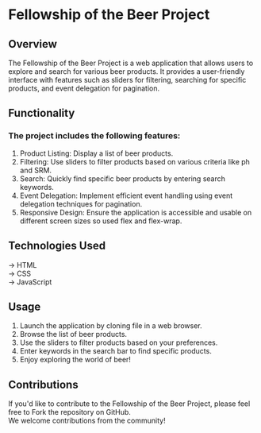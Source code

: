 # Fellowship of the Beer Project

## Overview
The Fellowship of the Beer Project is a web application that allows users to explore and search for various beer products. It provides a user-friendly interface with features such as sliders for filtering, searching for specific products, and event delegation for pagination.

## Functionality
### The project includes the following features:
1. Product Listing: Display a list of beer products.  
2. Filtering: Use sliders to filter products based on various criteria like ph and SRM.  
3. Search: Quickly find specific beer products by entering search keywords.  
4. Event Delegation: Implement efficient event handling using event delegation techniques for pagination.
5. Responsive Design: Ensure the application is accessible and usable on different screen sizes so used flex and flex-wrap.  

## Technologies Used
-> HTML  
-> CSS  
-> JavaScript  

## Usage
1. Launch the application by cloning file in a web browser.  
2. Browse the list of beer products.  
3. Use the sliders to filter products based on your preferences.  
4. Enter keywords in the search bar to find specific products.  
5. Enjoy exploring the world of beer!

## Contributions
If you'd like to contribute to the Fellowship of the Beer Project, please feel free to Fork the repository on GitHub.  
We welcome contributions from the community!
